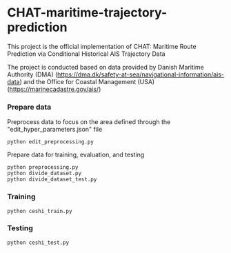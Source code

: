 # CHAT-maritime-trajectory-prediction
This project is the official implementation of CHAT: Maritime Route Prediction via Conditional Historical AIS Trajectory Data

The project is conducted based on data provided by Danish Maritime Authority (DMA) (https://dma.dk/safety-at-sea/navigational-information/ais-data) and the Office for Coastal Management (USA) (https://marinecadastre.gov/ais/)

### Prepare data 
Preprocess data to focus on the area defined through the "edit_hyper_parameters.json" file
````
python edit_preprocessing.py  
````

Prepare data for training, evaluation, and testing
````
python preprocessing.py
python divide_dataset.py
python divide_dataset_test.py 
````

### Training
````
python ceshi_train.py
````

### Testing
````
python ceshi_test.py
````

